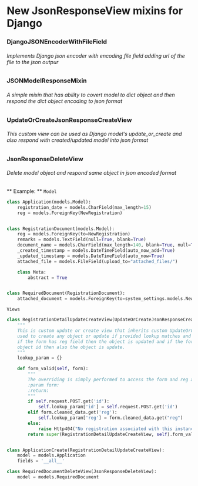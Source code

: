 # New JsonResponseView mixins for Django

### DjangoJSONEncoderWithFileField
###### Implements Django json encoder with encoding file field adding url of the file to the json outpur

### JSONModelResponseMixin
###### A simple mixin that has ability to covert model to dict object and then respond the dict object encoding to json format

### UpdateOrCreateJsonResponseCreateView
###### This custom view can be used as Django model's update_or_create and also respond with created/updated model into json format

### JsonResponseDeleteView
###### Delete model object and respond same object in json encoded format

** Example: **
`Model`
```Python
class Application(models.Model):
    registration_date = models.CharField(max_length=15)
    reg = models.ForeignKey(NewRegistration)


class RegistrationDocument(models.Model):
    reg = models.ForeignKey(to=NewRegistration)
    remarks = models.TextField(null=True, blank=True)
    document_name = models.CharField(max_length=140, blank=True, null=True)
    _created_timestamp = models.DateTimeField(auto_now_add=True)
    _updated_timestamp = models.DateTimeField(auto_now=True)
    attached_file = models.FileField(upload_to="attached_files/")

    class Meta:
        abstract = True


class RequiredDocument(RegistrationDocument):
    attached_document = models.ForeignKey(to=system_settings.models.NewRegistrationRequiredDocument)
```

`Views`
```Python
class RegistrationDetailUpdateCreateView(UpdateOrCreateJsonResponseCreateView):
    """
    This is custom update or create view that inherits custom UpdateOrCreateJsonResponseCreateView. This CBV is
    used to create any object or update if provided lookup matches and returns the created object as json object
    if the form has reg field then the object is updated and if the form has id field which corresponds to the
    object id then also the object is update.
    """
    lookup_param = {}

    def form_valid(self, form):
        """
        The overriding is simply performed to access the form and reg and id parameter of it.
        :param form:
        :return:
        """
        if self.request.POST.get('id'):
            self.lookup_param['id'] = self.request.POST.get('id')
        elif form.cleaned_data.get('reg'):
            self.lookup_param['reg'] = form.cleaned_data.get("reg")
        else:
            raise Http404("No registration associated with this instance form")
        return super(RegistrationDetailUpdateCreateView, self).form_valid(form)


class ApplicationCreate(RegistrationDetailUpdateCreateView):
    model = models.Application
    fields = '__all__'
```

```Python
class RequiredDocumentDeleteView(JsonResponseDeleteView):
    model = models.RequiredDocument
```